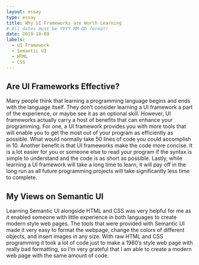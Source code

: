 ```yaml
---
layout: essay
type: essay
title: Why UI Frameworks are Worth Learning
# All dates must be YYYY-MM-DD format!
date: 2019-10-09
labels:
  - UI Framework
  - Semantic UI
  - HTML
  - CSS
---
```


## Are UI Frameworks Effective?

Many people think that learning a programming language begins and ends with the language itself. They don’t consider learning a UI framework a part of the experience, or maybe see it as an optional skill. However, UI frameworks actually carry a host of benefits that can enhance your programming. For one, a UI framework provides you with more tools that will enable you to get the most out of your program as efficiently as possible. What would normally take 50 lines of code you could accomplish in 10. Another benefit is that UI frameworks make the code more concise. It is a lot easier for you or someone else to read your program if the syntax is simple to understand and the code is as short as possible. Lastly, while learning a UI framework will take a long time to learn, it will pay off in the long run as all future programming projects will take significantly less time to complete.

## My Views on Semantic UI

Learning Semantic UI alongside HTML and CSS was very helpful for me as it enabled someone with little experience in both languages to create modern style web pages. The tools that were provided with Semantic UI made it very easy to format the webpage, change the colors of different objects, and insert images in any size. With raw HTML and CSS programming it took a lot of code just to make a 1980’s style web page with really bad formatting, so I’m very grateful that I am able to create a modern web page with the same amount of code.
